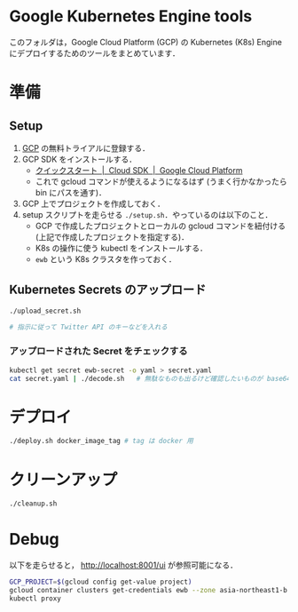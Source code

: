 Google Kubernetes Engine tools
===
このフォルダは，Google Cloud Platform (GCP) の Kubernetes (K8s) Engine にデプロイするためのツールをまとめています．


# 準備
## Setup
1. [GCP](https://cloud.google.com/) の無料トライアルに登録する．
1. GCP SDK をインストールする．
    * [クイックスタート  |  Cloud SDK  |  Google Cloud Platform](https://goo.gl/iprpCv)
    * これで gcloud コマンドが使えるようになるはず (うまく行かなかったら bin にパスを通す)．
1. GCP 上でプロジェクトを作成しておく．
1. setup スクリプトを走らせる `./setup.sh`．やっているのは以下のこと．
    * GCP で作成したプロジェクトとローカルの gcloud コマンドを紐付ける (上記で作成したプロジェクトを指定する)．
    * K8s の操作に使う kubectl をインストールする．
    * `ewb` という K8s クラスタを作っておく．

## Kubernetes Secrets のアップロード

```sh
./upload_secret.sh

# 指示に従って Twitter API のキーなどを入れる
```

### アップロードされた Secret をチェックする

```sh
kubectl get secret ewb-secret -o yaml > secret.yaml
cat secret.yaml | ./decode.sh   # 無駄なものも出るけど確認したいものが base64 デコードされて出るはず
```

# デプロイ

```sh
./deploy.sh docker_image_tag # tag は docker 用
```


# クリーンアップ

```sh
./cleanup.sh
```

# Debug

以下を走らせると， [http://localhost:8001/ui](http://localhost:8001/ui) が参照可能になる．
```sh
GCP_PROJECT=$(gcloud config get-value project)                                                  # 初回のみ
gcloud container clusters get-credentials ewb --zone asia-northeast1-b --project $GCP_PROJECT   #
kubectl proxy
```
